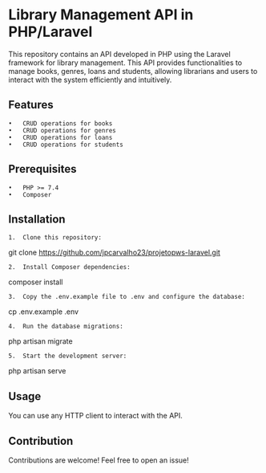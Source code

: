 # Library Management API in PHP/Laravel

This repository contains an API developed in PHP using the Laravel framework for library management. This API provides functionalities to manage books, genres, loans and students, allowing librarians and users to interact with the system efficiently and intuitively.

## Features

	•	CRUD operations for books
	•	CRUD operations for genres
	•	CRUD operations for loans
	•	CRUD operations for students

## Prerequisites

	•	PHP >= 7.4
	•	Composer

## Installation

	1.	Clone this repository:

git clone https://github.com/jpcarvalho23/projetopws-laravel.git

	2.	Install Composer dependencies:

composer install

	3.	Copy the .env.example file to .env and configure the database:

cp .env.example .env

	4.	Run the database migrations:

php artisan migrate

	5.	Start the development server:

php artisan serve

## Usage

You can use any HTTP client to interact with the API.

## Contribution

Contributions are welcome! Feel free to open an issue!
